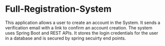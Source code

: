 # Full-Registration-System

This application allows a user to create an account in the System.
It sends a verification email with a link to confirm an account creation.
The system uses Spring Boot and REST APIs. It stores the login credentials for the user in a database and is secured by spring secuirty end points.

